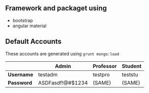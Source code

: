 
## Framework and packaget using
- bootstrap
- angular material


## Default Accounts
These accounts are generated using `grunt mongo:load`

|              | Admin  |  Professor  | Student     |
| ------------ | ------ | ------------ | --------------- |
| **Username** | testadm  | testpro | teststu |
| **Password** | ASDFasdf!@#$1234  | (SAME) |(SAME) |


